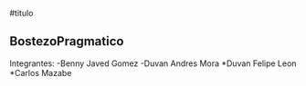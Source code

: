 #titulo
## BostezoPragmatico
Integrantes:
-Benny Javed Gomez
-Duvan Andres Mora
*Duvan Felipe Leon
*Carlos Mazabe
